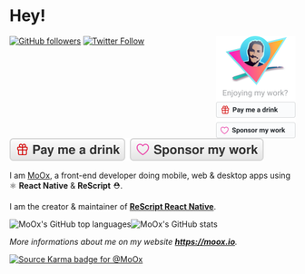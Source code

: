 # Hey!

<a href="https://github.com/MoOx/rescript-next?sponsor=1">
  <img width="140" align="right" alt="Sponsoring button" src="https://github.com/moox/.github/raw/main/FUNDING.svg">
</a>

[![GitHub followers](https://img.shields.io/github/followers/MoOx?style=social&label=Follow%20me)](https://github.com/MoOx)
[![Twitter Follow](https://img.shields.io/twitter/follow/MoOx?style=social&label=Follow%20me)](https://twitter.com/MoOx)
[![Sponsor my work](https://github.com/moox/.github/raw/main/FUNDING-button.svg)](https://github.com/MoOx/rescript-next?sponsor=1)

I am [MoOx](https://moox.io), a front-end developer doing mobile, web & desktop apps using ⚛️ **React Native** & **ReScript** ⛑.

I am the creator & maintainer of **[ReScript React Native](https://rescript-react-native.github.io)**.

<img height="125" src="https://github-readme-stats.vercel.app/api/top-langs/?username=MoOx&theme=synthwave&layout=compact" alt="MoOx's GitHub top languages"
/><img height="125" src="https://github-readme-stats.vercel.app/api?username=moox&show_icons=true&theme=synthwave&count_private=true" alt="MoOx's GitHub stats"
/>

_More informations about me on my website **<https://moox.io>**._

<a href="https://sourcekarma.vercel.app/MoOx"><img height="115" src="https://sourcekarma-og.vercel.app/api/MoOx/github" alt="Source Karma badge for @MoOx"/></a>

